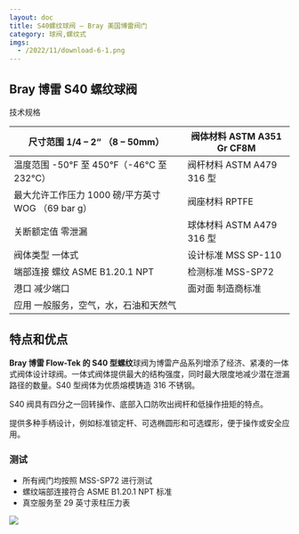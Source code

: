 ```yaml
---
layout: doc
title: S40螺纹球阀 – Bray 美国博雷阀门
category: 球阀,螺纹式
imgs:
  - /2022/11/download-6-1.png
---
```


## Bray 博雷 S40 螺纹球阀

技术规格

| 尺寸范围 1/4 – 2“ （8 – 50mm）                     | 阀体材料 ASTM A351 Gr CF8M |
| -------------------------------------------------- | -------------------------- |
| 温度范围 \-50°F 至 450°F（-46°C 至 232°C）         | 阀杆材料 ASTM A479 316 型  |
| 最大允许工作压力 1000 磅/平方英寸 WOG （69 bar g） | 阀座材料 RPTFE             |
| 关断额定值 零泄漏                                  | 球体材料 ASTM A479 316 型  |
| 阀体类型 一体式                                    | 设计标准 MSS SP-110        |
| 端部连接 螺纹 ASME B1.20.1 NPT                     | 检测标准 MSS-SP72          |
| 港口 减少端口                                      | 面对面 制造商标准          |
| 应用 一般服务，空气，水，石油和天然气              |                            |

## 特点和优点

**Bray 博雷 Flow-Tek 的 S40 型螺纹**球阀为博雷产品系列增添了经济、紧凑的一体式阀体设计球阀。一体式阀体提供最大的结构强度，同时最大限度地减少潜在泄漏路径的数量。S40 型阀体为优质熔模铸造 316 不锈钢。

S40 阀具有四分之一回转操作、底部入口防吹出阀杆和低操作扭矩的特点。

提供多种手柄设计，例如标准锁定杆、可选椭圆形和可选蝶形，便于操作或安全应用。

### 测试

- 所有阀门均按照 MSS-SP72 进行测试
- 螺纹端部连接符合 ASME B1.20.1 NPT 标准
- 真空服务至 29 英寸汞柱压力表

![](/2022/11/%E6%88%AA%E5%B1%8F2022-11-29-%E4%B8%8B%E5%8D%885.40.43-1024x677.png)
